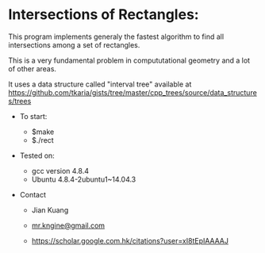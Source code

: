 # Intersections of Rectangles:

This program implements generaly the fastest algorithm to find all intersections among a set of rectangles.

This is a very fundamental problem in compututational geometry and a lot of other areas.

It uses a data structure called "interval tree" available at 
https://github.com/tkaria/gists/tree/master/cpp_trees/source/data_structures/trees

* To start: 

  - $make
  - $./rect

* Tested on: 

  - gcc version 4.8.4
  - Ubuntu 4.8.4-2ubuntu1~14.04.3





* Contact

  - Jian Kuang

  - mr.kngine@gmail.com

  - https://scholar.google.com.hk/citations?user=xI8tEpIAAAAJ
